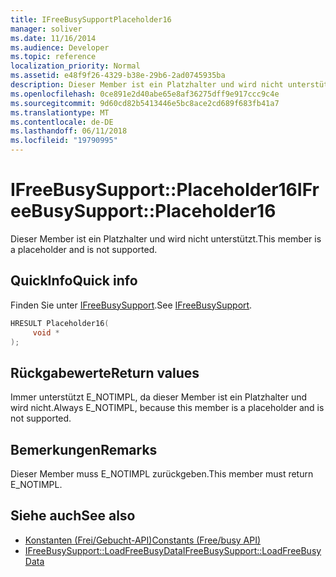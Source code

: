 ```yaml
---
title: IFreeBusySupportPlaceholder16
manager: soliver
ms.date: 11/16/2014
ms.audience: Developer
ms.topic: reference
localization_priority: Normal
ms.assetid: e48f9f26-4329-b38e-29b6-2ad0745935ba
description: Dieser Member ist ein Platzhalter und wird nicht unterstützt.
ms.openlocfilehash: 0ce891e2d40abe65e8af36275dff9e917ccc9c4e
ms.sourcegitcommit: 9d60cd82b5413446e5bc8ace2cd689f683fb41a7
ms.translationtype: MT
ms.contentlocale: de-DE
ms.lasthandoff: 06/11/2018
ms.locfileid: "19790995"
---
```

# <a name="ifreebusysupportplaceholder16"></a><span data-ttu-id="a3a7a-103">IFreeBusySupport::Placeholder16</span><span class="sxs-lookup"><span data-stu-id="a3a7a-103">IFreeBusySupport::Placeholder16</span></span>

<span data-ttu-id="a3a7a-104">Dieser Member ist ein Platzhalter und wird nicht unterstützt.</span><span class="sxs-lookup"><span data-stu-id="a3a7a-104">This member is a placeholder and is not supported.</span></span>
  
## <a name="quick-info"></a><span data-ttu-id="a3a7a-105">QuickInfo</span><span class="sxs-lookup"><span data-stu-id="a3a7a-105">Quick info</span></span>

<span data-ttu-id="a3a7a-106">Finden Sie unter [IFreeBusySupport](ifreebusysupport.md).</span><span class="sxs-lookup"><span data-stu-id="a3a7a-106">See [IFreeBusySupport](ifreebusysupport.md).</span></span>
  
```cpp
HRESULT Placeholder16( 
     void * 
);
```

## <a name="return-values"></a><span data-ttu-id="a3a7a-107">Rückgabewerte</span><span class="sxs-lookup"><span data-stu-id="a3a7a-107">Return values</span></span>

<span data-ttu-id="a3a7a-108">Immer unterstützt E_NOTIMPL, da dieser Member ist ein Platzhalter und wird nicht.</span><span class="sxs-lookup"><span data-stu-id="a3a7a-108">Always E_NOTIMPL, because this member is a placeholder and is not supported.</span></span>
  
## <a name="remarks"></a><span data-ttu-id="a3a7a-109">Bemerkungen</span><span class="sxs-lookup"><span data-stu-id="a3a7a-109">Remarks</span></span>

<span data-ttu-id="a3a7a-110">Dieser Member muss E_NOTIMPL zurückgeben.</span><span class="sxs-lookup"><span data-stu-id="a3a7a-110">This member must return E_NOTIMPL.</span></span>
  
## <a name="see-also"></a><span data-ttu-id="a3a7a-111">Siehe auch</span><span class="sxs-lookup"><span data-stu-id="a3a7a-111">See also</span></span>

- [<span data-ttu-id="a3a7a-112">Konstanten (Frei/Gebucht-API)</span><span class="sxs-lookup"><span data-stu-id="a3a7a-112">Constants (Free/busy API)</span></span>](constants-free-busy-api.md)
- [<span data-ttu-id="a3a7a-113">IFreeBusySupport::LoadFreeBusyData</span><span class="sxs-lookup"><span data-stu-id="a3a7a-113">IFreeBusySupport::LoadFreeBusyData</span></span>](ifreebusysupport-loadfreebusydata.md)

